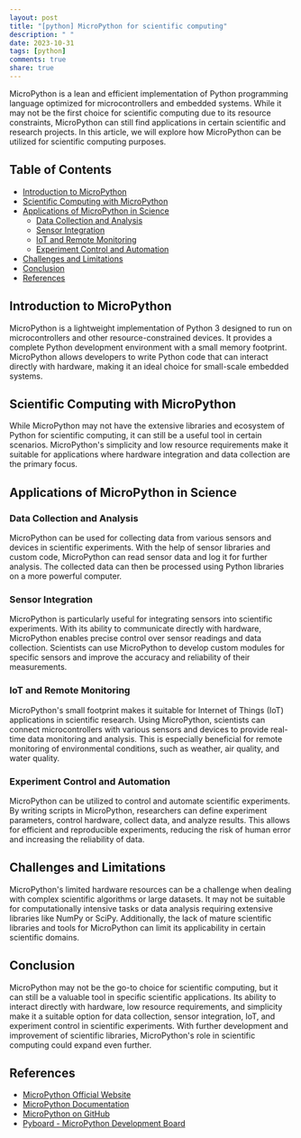 ```yaml
---
layout: post
title: "[python] MicroPython for scientific computing"
description: " "
date: 2023-10-31
tags: [python]
comments: true
share: true
---
```


MicroPython is a lean and efficient implementation of Python programming language optimized for microcontrollers and embedded systems. While it may not be the first choice for scientific computing due to its resource constraints, MicroPython can still find applications in certain scientific and research projects. In this article, we will explore how MicroPython can be utilized for scientific computing purposes.

## Table of Contents
- [Introduction to MicroPython](#introduction-to-micropython)
- [Scientific Computing with MicroPython](#scientific-computing-with-micropython)
- [Applications of MicroPython in Science](#applications-of-micropython-in-science)
  - [Data Collection and Analysis](#data-collection-and-analysis)
  - [Sensor Integration](#sensor-integration)
  - [IoT and Remote Monitoring](#iot-and-remote-monitoring)
  - [Experiment Control and Automation](#experiment-control-and-automation)
- [Challenges and Limitations](#challenges-and-limitations)
- [Conclusion](#conclusion)
- [References](#references)

## Introduction to MicroPython

MicroPython is a lightweight implementation of Python 3 designed to run on microcontrollers and other resource-constrained devices. It provides a complete Python development environment with a small memory footprint. MicroPython allows developers to write Python code that can interact directly with hardware, making it an ideal choice for small-scale embedded systems.

## Scientific Computing with MicroPython

While MicroPython may not have the extensive libraries and ecosystem of Python for scientific computing, it can still be a useful tool in certain scenarios. MicroPython's simplicity and low resource requirements make it suitable for applications where hardware integration and data collection are the primary focus.

## Applications of MicroPython in Science

### Data Collection and Analysis

MicroPython can be used for collecting data from various sensors and devices in scientific experiments. With the help of sensor libraries and custom code, MicroPython can read sensor data and log it for further analysis. The collected data can then be processed using Python libraries on a more powerful computer.

### Sensor Integration

MicroPython is particularly useful for integrating sensors into scientific experiments. With its ability to communicate directly with hardware, MicroPython enables precise control over sensor readings and data collection. Scientists can use MicroPython to develop custom modules for specific sensors and improve the accuracy and reliability of their measurements.

### IoT and Remote Monitoring

MicroPython's small footprint makes it suitable for Internet of Things (IoT) applications in scientific research. Using MicroPython, scientists can connect microcontrollers with various sensors and devices to provide real-time data monitoring and analysis. This is especially beneficial for remote monitoring of environmental conditions, such as weather, air quality, and water quality.

### Experiment Control and Automation

MicroPython can be utilized to control and automate scientific experiments. By writing scripts in MicroPython, researchers can define experiment parameters, control hardware, collect data, and analyze results. This allows for efficient and reproducible experiments, reducing the risk of human error and increasing the reliability of data.

## Challenges and Limitations

MicroPython's limited hardware resources can be a challenge when dealing with complex scientific algorithms or large datasets. It may not be suitable for computationally intensive tasks or data analysis requiring extensive libraries like NumPy or SciPy. Additionally, the lack of mature scientific libraries and tools for MicroPython can limit its applicability in certain scientific domains.

## Conclusion

MicroPython may not be the go-to choice for scientific computing, but it can still be a valuable tool in specific scientific applications. Its ability to interact directly with hardware, low resource requirements, and simplicity make it a suitable option for data collection, sensor integration, IoT, and experiment control in scientific experiments. With further development and improvement of scientific libraries, MicroPython's role in scientific computing could expand even further.

## References

- [MicroPython Official Website](https://micropython.org/)
- [MicroPython Documentation](https://docs.micropython.org)
- [MicroPython on GitHub](https://github.com/micropython)
- [Pyboard - MicroPython Development Board](https://pyboard.readthedocs.io/)